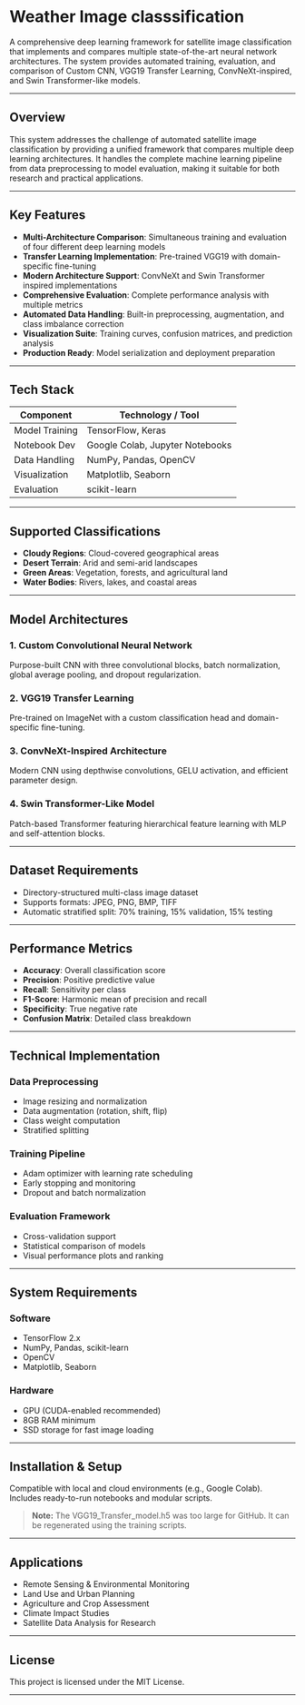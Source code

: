 # Weather Image classsification



A comprehensive deep learning framework for satellite image classification that implements and compares multiple state-of-the-art neural network architectures. The system provides automated training, evaluation, and comparison of Custom CNN, VGG19 Transfer Learning, ConvNeXt-inspired, and Swin Transformer-like models.

---

## Overview

This system addresses the challenge of automated satellite image classification by providing a unified framework that compares multiple deep learning architectures. It handles the complete machine learning pipeline from data preprocessing to model evaluation, making it suitable for both research and practical applications.

---

## Key Features

- **Multi-Architecture Comparison**: Simultaneous training and evaluation of four different deep learning models
- **Transfer Learning Implementation**: Pre-trained VGG19 with domain-specific fine-tuning
- **Modern Architecture Support**: ConvNeXt and Swin Transformer inspired implementations
- **Comprehensive Evaluation**: Complete performance analysis with multiple metrics
- **Automated Data Handling**: Built-in preprocessing, augmentation, and class imbalance correction
- **Visualization Suite**: Training curves, confusion matrices, and prediction analysis
- **Production Ready**: Model serialization and deployment preparation

---

## Tech Stack

| Component      | Technology / Tool                   |
|----------------|-------------------------------------|
| Model Training | TensorFlow, Keras                   |
| Notebook Dev   | Google Colab, Jupyter Notebooks     |
| Data Handling  | NumPy, Pandas, OpenCV               |
| Visualization  | Matplotlib, Seaborn                 |
| Evaluation     | scikit-learn                        |

---

## Supported Classifications

- **Cloudy Regions**: Cloud-covered geographical areas  
- **Desert Terrain**: Arid and semi-arid landscapes  
- **Green Areas**: Vegetation, forests, and agricultural land  
- **Water Bodies**: Rivers, lakes, and coastal areas  

---

## Model Architectures

### 1. Custom Convolutional Neural Network
Purpose-built CNN with three convolutional blocks, batch normalization, global average pooling, and dropout regularization.

### 2. VGG19 Transfer Learning
Pre-trained on ImageNet with a custom classification head and domain-specific fine-tuning.

### 3. ConvNeXt-Inspired Architecture
Modern CNN using depthwise convolutions, GELU activation, and efficient parameter design.

### 4. Swin Transformer-Like Model
Patch-based Transformer featuring hierarchical feature learning with MLP and self-attention blocks.

---

## Dataset Requirements

- Directory-structured multi-class image dataset  
- Supports formats: JPEG, PNG, BMP, TIFF  
- Automatic stratified split: 70% training, 15% validation, 15% testing  

---

## Performance Metrics

- **Accuracy**: Overall classification score  
- **Precision**: Positive predictive value  
- **Recall**: Sensitivity per class  
- **F1-Score**: Harmonic mean of precision and recall  
- **Specificity**: True negative rate  
- **Confusion Matrix**: Detailed class breakdown  

---

## Technical Implementation

### Data Preprocessing

- Image resizing and normalization  
- Data augmentation (rotation, shift, flip)  
- Class weight computation  
- Stratified splitting

### Training Pipeline

- Adam optimizer with learning rate scheduling  
- Early stopping and monitoring  
- Dropout and batch normalization  

### Evaluation Framework

- Cross-validation support  
- Statistical comparison of models  
- Visual performance plots and ranking

---

## System Requirements

### Software

- TensorFlow 2.x  
- NumPy, Pandas, scikit-learn  
- OpenCV  
- Matplotlib, Seaborn  

### Hardware

- GPU (CUDA-enabled recommended)  
- 8GB RAM minimum  
- SSD storage for fast image loading  

---

## Installation & Setup

Compatible with local and cloud environments (e.g., Google Colab). Includes ready-to-run notebooks and modular scripts.

> **Note:** The VGG19_Transfer_model.h5 was too large for GitHub. It can be regenerated using the training scripts.

---

## Applications

- Remote Sensing & Environmental Monitoring  
- Land Use and Urban Planning  
- Agriculture and Crop Assessment  
- Climate Impact Studies  
- Satellite Data Analysis for Research

---

## License

This project is licensed under the MIT License.

---

